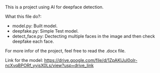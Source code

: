 This is a project using AI for deepface detection.

What this file do?:
- model.py: Built model.
- deepfake.py: Simple Test model.
- detect_face.py: Dectecting multiple faces in the image and then check deepfake each face.

For more infor of the project, feel free to read the .docx file.

Link for the model: https://drive.google.com/file/d/1ZpAKlJuI0olr-ncXvqBPORf_yyjsX0Ls/view?usp=drive_link
